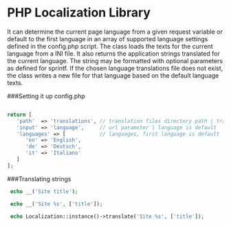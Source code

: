 # PHP Localization Library


It can determine the current page language from a given request variable or default to the first language in an array of supported language settings defined in the config.php script. The class loads the texts for the current language from a INI file. It also returns the application strings translated for the current language. The string may be formatted with optional parameters as defined for sprintf.
If the chosen language translations file does not exist, the class writes a new file for that language based on the default language texts.


###Setting it up config.php
```php

return [
   'path'  => 'translations', // translation files directory path | translations is default
   'input' => 'language',     // url parameter | language is default
   'languages' => [           // languages, first language is default
      'en' => 'English',
      'de' => 'Deutsch',
      'it' => 'Italiano'
   ]   
];

```

###Translating strings
```php
 echo __('Site title'); 

 echo __('Site %s', ['title']); 

 echo Localization::instance()->translate('Site %s', ['title']); 
```
